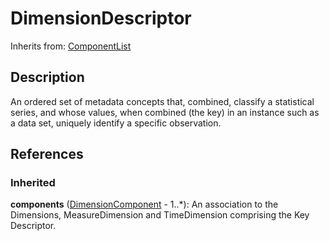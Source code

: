 
# DimensionDescriptor



Inherits from: [ComponentList](../Base/ComponentList.md)



## Description

An ordered set of metadata concepts that, combined, classify a statistical series, and whose values, when combined (the key) in an instance such as a data set, uniquely identify a specific observation.




## References

### Inherited

**components** ([DimensionComponent](DimensionComponent.md) - 1..*): An association to the Dimensions, MeasureDimension and TimeDimension comprising the Key Descriptor.




